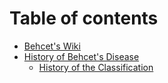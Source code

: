 # Table of contents

* [Behcet's Wiki](README.md)
* [History of Behcet's Disease](history-of-behcets-disease/README.md)
  * [History of the Classification](history-of-behcets-disease/history-of-the-classification.md)
